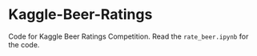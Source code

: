 # Kaggle-Beer-Ratings
Code for Kaggle Beer Ratings Competition. Read the `rate_beer.ipynb` for the code.
